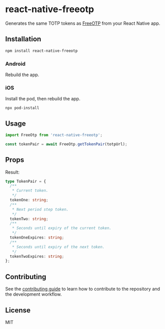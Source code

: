 # react-native-freeotp

Generates the same TOTP tokens as [FreeOTP](https://freeotp.github.io/) from your React Native app.

## Installation

```sh
npm install react-native-freeotp
```

### Android

Rebuild the app.

### iOS

Install the pod, then rebuild the app.

`npx pod-install`

## Usage

```js
import FreeOtp from 'react-native-freeotp';

const tokenPair = await FreeOtp.getTokenPair(totpUrl);
```

## Props

Result:

```ts
type TokenPair = {
  /**
   * Current token.
   */
  tokenOne: string;
  /**
   * Next period step token.
   */
  tokenTwo: string;
  /**
   * Seconds until expiry of the current token.
   */
  tokenOneExpires: string;
  /**
   * Seconds until expiry of the next token.
   */
  tokenTwoExpires: string;
};
```

## Contributing

See the [contributing guide](CONTRIBUTING.md) to learn how to contribute to the repository and the development workflow.

## License

MIT
